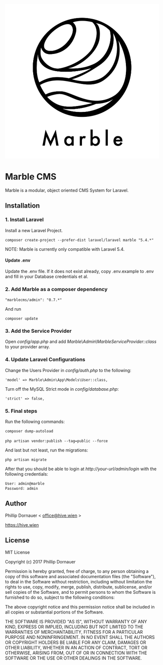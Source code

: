 <p align="center">
    <img src="https://github.com/marblecms/admin/blob/master/docs/logo.png?raw=true" alt="Marble CMS Logo" />
</p>

# Marble CMS 

Marble is a modular, object oriented CMS System for Laravel.

## Installation

### 1. Install Laravel

Install a new Laravel Project.


    composer create-project --prefer-dist laravel/laravel marble "5.4.*"


NOTE: Marble is currently only compatible with Laravel 5.4.

#### Update .env

Update the .env file. If it does not exist already, copy .env.example to .env and fill in your Database credentials et al.

### 2. Add Marble as a composer dependency


    "marblecms/admin": "0.7.*"

And run

    composer update

### 3. Add the Service Provider

Open *config/app.php* and add *Marble\Admin\MarbleServiceProvider::class* to your provider array.

### 4. Update Laravel Configurations

Change the Users Provider in *config/auth.php* to the following:

    'model' => Marble\Admin\App\Models\User::class,

Turn off the MySQL Strict mode in *config/database.php*:

    'strict' => false,

### 5. Final steps

Run the following commands:


    composer dump-autoload

    php artisan vendor:publish --tag=public --force

And last but not least, run the migrations:

    php artisan migrate


After that you should be able to login at *http://your-url/admin/login* with the following credentials:

    User: admin@marble
    Password: admin


## Author

Phillip Dornauer < office@hive.wien >

https://hive.wien


## License

MIT License

Copyright (c) 2017 Phillip Dornauer

Permission is hereby granted, free of charge, to any person obtaining a copy
of this software and associated documentation files (the "Software"), to deal
in the Software without restriction, including without limitation the rights
to use, copy, modify, merge, publish, distribute, sublicense, and/or sell
copies of the Software, and to permit persons to whom the Software is
furnished to do so, subject to the following conditions:

The above copyright notice and this permission notice shall be included in all
copies or substantial portions of the Software.

THE SOFTWARE IS PROVIDED "AS IS", WITHOUT WARRANTY OF ANY KIND, EXPRESS OR
IMPLIED, INCLUDING BUT NOT LIMITED TO THE WARRANTIES OF MERCHANTABILITY,
FITNESS FOR A PARTICULAR PURPOSE AND NONINFRINGEMENT. IN NO EVENT SHALL THE
AUTHORS OR COPYRIGHT HOLDERS BE LIABLE FOR ANY CLAIM, DAMAGES OR OTHER
LIABILITY, WHETHER IN AN ACTION OF CONTRACT, TORT OR OTHERWISE, ARISING FROM,
OUT OF OR IN CONNECTION WITH THE SOFTWARE OR THE USE OR OTHER DEALINGS IN THE
SOFTWARE.